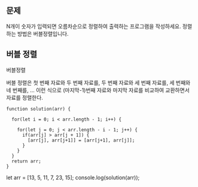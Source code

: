 ## 문제

N개이 숫자가 입력되면 오름차순으로 정렬하여 출력하는 프로그램을 작성하세요.
정렬하는 방법은 버블정렬입니다.

## 버블 정렬

버블정렬

버블 정렬은 첫 번째 자료와 두 번째 자료를,
두 번째 자료와 세 번째 자료를, 세 번째와 네 번째를,
… 이런 식으로 (마지막-1)번째 자료와 마지막 자료를 비교하여 교환하면서 자료를 정렬한다.

```
function solution(arr) {

  for(let i = 0; i < arr.length - 1; i++) {

    for(let j = 0; j < arr.length - i - 1; j++) {
      if(arr[j] > arr[j + 1]) {
        [arr[j], arr[j+1]] = [arr[j+1], arr[j]];
      }
    }
  }
  return arr;
}
```

let arr = [13, 5, 11, 7, 23, 15];
console.log(solution(arr));
